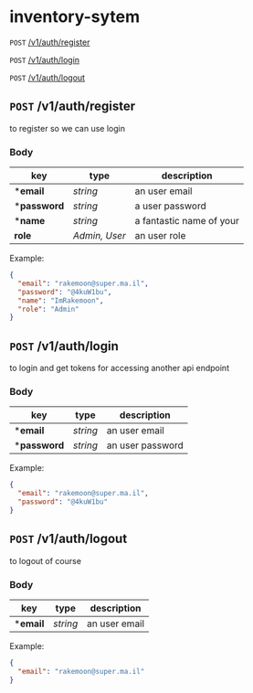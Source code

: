 # inventory-sytem

`POST` [/v1/auth/register](#POST/v1/auth/register)

`POST` [/v1/auth/login](#POST/v1/auth/login)

`POST` [/v1/auth/logout](#POST/v1/auth/logout)

## `POST` /v1/auth/register

to register so we can use login

### Body

|key|type|description|
|-|-|-|
|***email**|_string_|an user email
|***password**|_string_|a user password
|***name**|_string_|a fantastic name of your
|**role**|_Admin, User_|an user role

Example:

```json
{
  "email": "rakemoon@super.ma.il",
  "password": "@4kuW1bu",
  "name": "ImRakemoon",
  "role": "Admin"
}
```

## `POST` /v1/auth/login

to login and get tokens for accessing another api endpoint

### Body

|key|type|description|
|-|-|-|
|***email**|_string_|an user email
|***password**|_string_|an user password

Example:

```json
{
  "email": "rakemoon@super.ma.il",
  "password": "@4kuW1bu"
}
```

## `POST` /v1/auth/logout

to logout of course

### Body

|key|type|description|
|-|-|-|
|***email**|_string_|an user email

Example:

```json
{
  "email": "rakemoon@super.ma.il"
}
```
